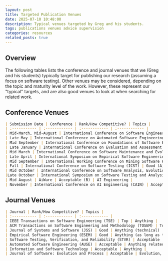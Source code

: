 ```yaml
---
layout: post
title: Targeted Publication Venues
date: 2025-07-10 10:48:00
description: Typical venues targeted by Greg and his students.
tags: publications venues advice supervision
categories: resources
related_posts: true
---
```


## Overview

The following tables lists the conference and journal venues that we (Greg and his students) typically target for publishing our research (assuming a focus on software testing). Other venues may be considered, depending on the topic and maturity level of the work. However, these represent our "typical" targets, and are also good venues to look at when searching for related work.

## Conference Venues

```markdown
| Submission Date | Conference | Rank/How Competitive? | Topics |
| :----------- | :------------ | :------------ | :------------ |
| Mid-March, Mid-August | International Conference on Software Engineering (ICSE) | Top (A*) | Anything |
| Late May | International Conference on Automated Software Engineering (ASE) | Top (A*) | Anything related to automation of software dev. tasks. |
| Mid September | International Conference on Foundations of Software Engineering (FSE) | Top (A*) | Anything |
| Late January | International Conference on Evaluation and Assessment in Software Engineering (EASE) | Good (A) | Measurement (e.g., quality and testing measurements), evaluation of software development practices |
| Mid March | International Conference on Software Maintenance and Evolution (ICSME) | Good (A) | Evolution, refactoring, repo mining |
| Late April | International Symposium on Empirical Software Engineering and Measurement (ESEM)| Good (A) | Measurement, evaluation, empirical studies |
| Mid September | International Working Conference on Mining Software Repositories (MSR) | Good (A) | Repo mining |
| Fall | International Conference on Software Testing (ICST) | Good (A) | Testing |
| Mid October | International Conference on Software Analysis, Evolution and Reengineering (SANER) | Good (A) |  Evolution, refactoring |
|Late October | International Symposium on Software Testing and Analysis (ISSTA) | Good (A) | Testing |
| Mid August | AiWare | Acceptable (B) | AI Engineering | 
| November | International Conference on AI Engineering (CAIN) | Acceptable | AI Engineering |
```

## Journal Venues

```markdown
| Journal | Rank/How Competitive? | Topics |
| :----------- | :------------ | :------------ |
| IEEE Transactions on Software Engineering (TSE) | Top | Anything |
| ACM Transactions on Software Engineering and Methodology (TOSEM) | Top | Anything |
| Journal of Systems and Software (JSS) | Good | Anything (technical) |
| Empirical Software Engineering (ESEM) | Good | Anything (as long as there is a strong experimental component) |
| Software Testing, Verification, and Reliability (STVR) | Acceptable | Testing |
| Automated Software Engineering (AUSE) | Acceptable | Anything related to automation of software dev. tasks. |
| Information and Software Technology | Acceptable | Anything |
| Journal of Software: Evolution and Process | Acceptable | Evolution, refactoring |

```
